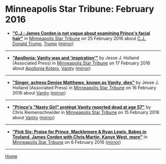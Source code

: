 # Minneapolis Star Tribune: February 2016

 - [**"C.J.: James Corden is not vague about examining Prince's facial hair"**](http://www.startribune.com/c-j-james-corden-is-not-vague-about-examining-prince-s-facial-hair/370042781/) in [Minneapolis Star Tribune](http://www.startribune.com/) on 25 February 2016 about [C.J.](../../topics/c-j/index.md), [Donald Trump](../../topics/donald-trump/index.md), [Trump](../../topics/trump/index.md) ([mirror](https://web.archive.org/web/*/http://www.startribune.com/c-j-james-corden-is-not-vague-about-examining-prince-s-facial-hair/370042781/))

----

 - [**"Apollonia: Vanity was and 'inspiration'"**](http://www.startribune.com/apollonia-vanity-was-and-inspiration/369204001/) by Jesse J. Holland (Associated Press) in [Minneapolis Star Tribune](http://www.startribune.com/) on 17 February 2016 about [Apollonia Kotero](../../topics/apollonia-kotero/index.md), [Vanity](../../topics/vanity/index.md) ([mirror](https://web.archive.org/web/*/http://www.startribune.com/apollonia-vanity-was-and-inspiration/369204001/))

----

 - [**"Singer, actress Denise Matthews, known as Vanity, dies"**](http://www.startribune.com/singer-actress-denise-matthews-known-as-vanity-dies/369004441/) by Jesse J. Holland (Associated Press) in [Minneapolis Star Tribune](http://www.startribune.com/) on 16 February 2016 about [Vanity](../../topics/vanity/index.md) ([mirror](https://web.archive.org/web/*/http://www.startribune.com/singer-actress-denise-matthews-known-as-vanity-dies/369004441/))

----

 - [**"Prince's "Nasty Girl" protégé Vanity reported dead at age 57"**](http://www.startribune.com/prince-s-nasty-girl-protege-vanity-reported-dead-at-age-57/368900551/) by Chris Riemenschneider in [Minneapolis Star Tribune](http://www.startribune.com/) on 15 February 2016 about [Vanity](../../topics/vanity/index.md) ([mirror](https://web.archive.org/web/*/http://www.startribune.com/prince-s-nasty-girl-protege-vanity-reported-dead-at-age-57/368900551/))

----

 - [**"Pick Six: Praise for Prince, Macklemore & Ryan Lewis, Babes in Toyland, James Corden with Chris Martin, Kanye West, more"**](http://www.startribune.com/pick-six-praise-for-prince-macklemore-ryan-lewis-babes-in-toyland-james-corden-with-chris-martin-kanye-west-more/367740431/) in [Minneapolis Star Tribune](http://www.startribune.com/) on 6 February 2016 ([mirror](https://web.archive.org/web/*/http://www.startribune.com/pick-six-praise-for-prince-macklemore-ryan-lewis-babes-in-toyland-james-corden-with-chris-martin-kanye-west-more/367740431/))

----

[Home](./)
